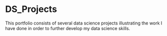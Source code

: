 # DS_Projects
This portfolio consists of several data science projects illustrating the work I have done in order to further develop my data science skills.
